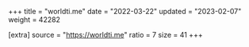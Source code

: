 +++
title = "worldti.me"
date = "2022-03-22"
updated = "2023-02-07"
weight = 42282

[extra]
source = "https://worldti.me"
ratio = 7
size = 41
+++
